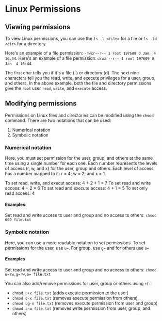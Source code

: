 # Linux Permissions

## Viewing permissions
To view Linux permissions, you can use the ```ls -l <file>``` for a file or ```ls -ld <dir>``` for a directory.

Here's an example of a file permission: ```-rwxr--r-- 1 root 197609 0 Jan  4 16:44```. Here's an example of a file permission: ```drwxr--r-- 1 root 197609 0 Jan  4 16:44```.

The first char tells you if it's a file (-) or directory (d). The next nine characters tell you the read, write, and execute privileges for a user, group, and others. In the above example, both the file and directory permissions give the `root` user `read`, `write`, and `execute` access.

## Modifying permissions

Permissions on Linux files and directories can be modified using the `chmod` command. There are two notations that can be used:
1. Numerical notation
2. Symbolic notation

### Numerical notation

Here, you must set permission for the user, group, and others at the same time using a single number for each one. Each number represents the levels of access (r, w, and x) for the user, group and others. Each level of access has a number mapped to it: r = 4; w = 2; and x = 1.

To set read, write, and execut access: 4 + 2 + 1 = 7
To set read and write access: 4 + 2 = 6
To set read and execute access: 4 + 1 = 5
To set only read access: 4

#### Examples:
Set read and write access to user and group and no access to others: 
`chmod 660 file.txt`

### Symbolic notation

Here, you can use a more readable notation to set permissions. To set permissions for the user, use `u=`. For group, use `g=` and for others use `o=`

#### Examples
Set read and write access to user and group and no access to others: 
`chmod u=rw,g=rw,o= file.txt` 

You can also add/remove permissions for user, group or others using `+`/`-`:
* `chmod u+x file.txt` (adds execute permission to the user)
* `chmod o-x file.txt` (removes execute permission from others)
* `chmod ug-x file.txt` (removes execute permission from user and group)
* `chmod a-w file.txt` (removes write permission from user, group, and others)